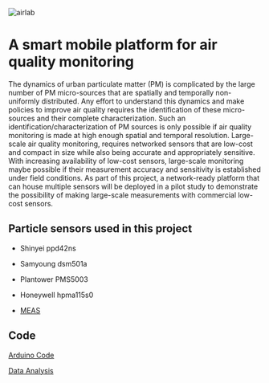 ![airlab](https://user-images.githubusercontent.com/30909427/41321918-36bfb69a-6e74-11e8-889c-7ba2c80b059b.PNG)
# A smart mobile platform for air quality monitoring


The dynamics of urban particulate matter (PM) is complicated by the large number of PM micro-sources that are spatially and temporally non-uniformly distributed.  Any effort to understand this dynamics and make policies to improve air quality requires the identification of these micro-sources and their complete characterization.  Such an identification/characterization of PM sources is only possible if air quality monitoring is made at high enough spatial and temporal resolution.  Large-scale air quality monitoring, requires networked sensors that are low-cost and compact in size while also being accurate and appropriately sensitive.  With increasing availability of low-cost sensors, large-scale monitoring maybe possible if their measurement accuracy and sensitivity is established under field conditions.  As part of this project, a network-ready platform that can house multiple sensors will be deployed in a pilot study to demonstrate the possibility of making large-scale measurements with commercial low-cost sensors.

## Particle sensors used in this project

* Shinyei ppd42ns

* Samyoung dsm501a

* Plantower PMS5003

* Honeywell hpma115s0

* [MEAS](https://www.potsdamsensors.com/)

## Code 
[Arduino Code](https://github.com/nuralik/Multi-PM-Sensors/blob/master/Arduino_Code/PM_sensors.ino)


[Data Analysis](https://github.com/nuralik/A-smart-mobile-platform-for-air-quality-monitoring/blob/master/NACL%20TEST%20(1).ipynb)
